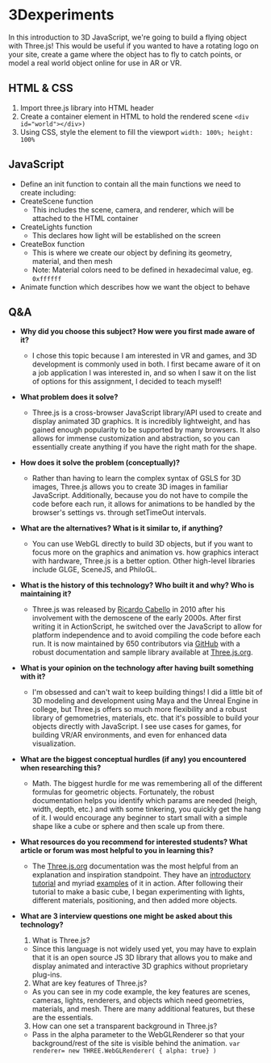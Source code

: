 # 3Dexperiments

In this introduction to 3D JavaScript, we're going to build a flying object with Three.js! This would be useful if you wanted to have a rotating logo on your site, create a game where the object has to fly to catch points, or model a real world object online for use in AR or VR.

## HTML & CSS
1. Import three.js library into HTML header
2. Create a container element in HTML to hold the rendered scene ```<div id="world"></div>)```
3. Using CSS, style the element to fill the viewport ```width: 100%; height: 100%```

## JavaScript
- Define an init function to contain all the main functions we need to create including:
- CreateScene function
  - This includes the scene, camera, and renderer, which will be attached to the HTML container
- CreateLights function
  - This declares how light will be established on the screen
- CreateBox function
  - This is where we create our object by defining its geometry, material, and then mesh
  - Note: Material colors need to be defined in hexadecimal value,  eg. ```0xffffff```
 - Animate function which describes how we want the object to behave

## Q&A
- **Why did you choose this subject? How were you first made aware of it?**
  - I chose this topic because I am interested in VR and games, and 3D development is commonly used in both. I first became aware of it on a job application I was interested in, and so when I saw it on the list of options for this assignment, I decided to teach myself!

- **What problem does it solve?**
  - Three.js is a cross-browser JavaScript library/API used to create and display animated 3D graphics. It is incredibly lightweight, and has gained enough popularity to be supported by many browsers. It also allows for immense customization and abstraction, so you can essentially create anything if you have the right math for the shape.

- **How does it solve the problem (conceptually)?**
  - Rather than having to learn the complex syntax of GSLS for 3D images, Three.js allows you to create 3D images in familiar JavaScript. Additionally, because you do not have to compile the code before each run, it allows for animations to be handled by the browser's settings vs. through setTimeOut intervals.

- **What are the alternatives? What is it similar to, if anything?**
  - You can use WebGL directly to build 3D objects, but if you want to focus more on the graphics and animation vs. how graphics interact with hardware, Three.js is a better option. Other high-level libraries include GLGE, SceneJS, and PhiloGL.

- **What is the history of this technology? Who built it and why? Who is maintaining it?**
  - Three.js was released by [Ricardo Cabello](https://github.com/mrdoob/three.js/issues/1960) in 2010 after his involvement with the demoscene of the early 2000s. After first writing it in ActionScript, he switched over the JavaScript to allow for platform independence and to avoid compiling the code before each run. It is now maintained by 650 contributors via [GitHub](https://github.com/mrdoob/three.js/) with a robust documentation and sample library available at [Three.js.org](https://threejs.org/).

- **What is your opinion on the technology after having built something with it?**
  - I'm obsessed and can't wait to keep building things! I did a little bit of 3D modeling and development using Maya and the Unreal Engine in college, but Three.js offers so much more flexibility and a robust library of gemometries, materials, etc. that it's possible to build your objects directly with JavaScript. I see use cases for games, for building VR/AR environments, and even for enhanced data visualization.

- **What are the biggest conceptual hurdles (if any) you encountered when researching this?**
  - Math. The biggest hurdle for me was remembering all of the different formulas for geometric objects. Fortunately, the robust documentation helps you identify which params are needed (heigh, width, depth, etc.) and with some tinkering, you quickly get the hang of it. I would encourage any beginner to start small with a simple shape like a cube or sphere and then scale up from there.

- **What resources do you recommend for interested students? What article or forum was most helpful to you in learning this?**
  - The [Three.js.org](https://threejs.org/) documentation was the most helpful from an explanation and inspiration standpoint. They have an [introductory tutorial](https://threejs.org/docs/index.html#manual/introduction/Creating-a-scene) and myriad [examples](https://threejs.org/examples/) of it in action. After following their tutorial to make a basic cube, I began experimenting with lights, different materials, positioning, and then added more objects.

- **What are 3 interview questions one might be asked about this technology?**
  1. What is Three.js?
    - Since this language is not widely used yet, you may have to explain that it is an open source JS 3D library that allows you to make and display animated and interactive 3D graphics without proprietary plug-ins.
  2. What are key features of Three.js?
    - As you can see in my code example, the key features are scenes, cameras, lights, renderers, and objects which need geometries, materials, and mesh. There are many additional features, but these are the essentials.
  3. How can one set a transparent background in Three.js?
    - Pass in the alpha parameter to the WebGLRenderer so that your background/rest of the site is visible behind the animation.
    ```var renderer= new THREE.WebGLRenderer( { alpha: true} ) ```
